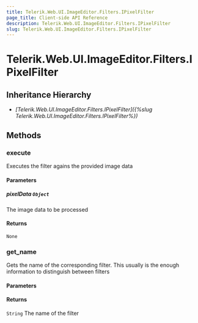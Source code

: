 ```yaml
---
title: Telerik.Web.UI.ImageEditor.Filters.IPixelFilter
page_title: Client-side API Reference
description: Telerik.Web.UI.ImageEditor.Filters.IPixelFilter
slug: Telerik.Web.UI.ImageEditor.Filters.IPixelFilter
---
```


# Telerik.Web.UI.ImageEditor.Filters.IPixelFilter  

## Inheritance Hierarchy

* *[Telerik.Web.UI.ImageEditor.Filters.IPixelFilter]({%slug Telerik.Web.UI.ImageEditor.Filters.IPixelFilter%})*

## Methods

###  execute

Executes the filter agains the provided image data

#### Parameters

##### pixelData `Object`

The image data to be processed

#### Returns

`None` 

###  get_name

Gets the name of the corresponding filter. This usually is the enough information to distinguish between filters

#### Parameters

#### Returns

`String` The name of the filter


